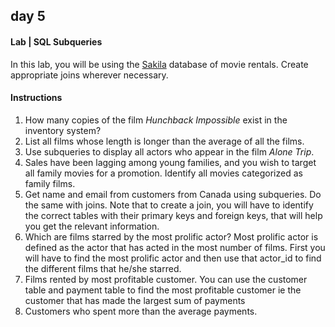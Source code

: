 ## day 5

#### Lab | SQL Subqueries

In this lab, you will be using the [Sakila](https://dev.mysql.com/doc/sakila/en/) database of movie rentals. Create appropriate joins wherever necessary.

#### Instructions

1. How many copies of the film _Hunchback Impossible_ exist in the inventory system?
2. List all films whose length is longer than the average of all the films.
3. Use subqueries to display all actors who appear in the film _Alone Trip_.
4. Sales have been lagging among young families, and you wish to target all family movies for a promotion. Identify all movies categorized as family films.
5. Get name and email from customers from Canada using subqueries. Do the same with joins. Note that to create a join, you will have to identify the correct tables with their primary keys and foreign keys, that will help you get the relevant information.
6. Which are films starred by the most prolific actor? Most prolific actor is defined as the actor that has acted in the most number of films. First you will have to find the most prolific actor and then use that actor_id to find the different films that he/she starred.
7. Films rented by most profitable customer. You can use the customer table and payment table to find the most profitable customer ie the customer that has made the largest sum of payments
8. Customers who spent more than the average payments.
